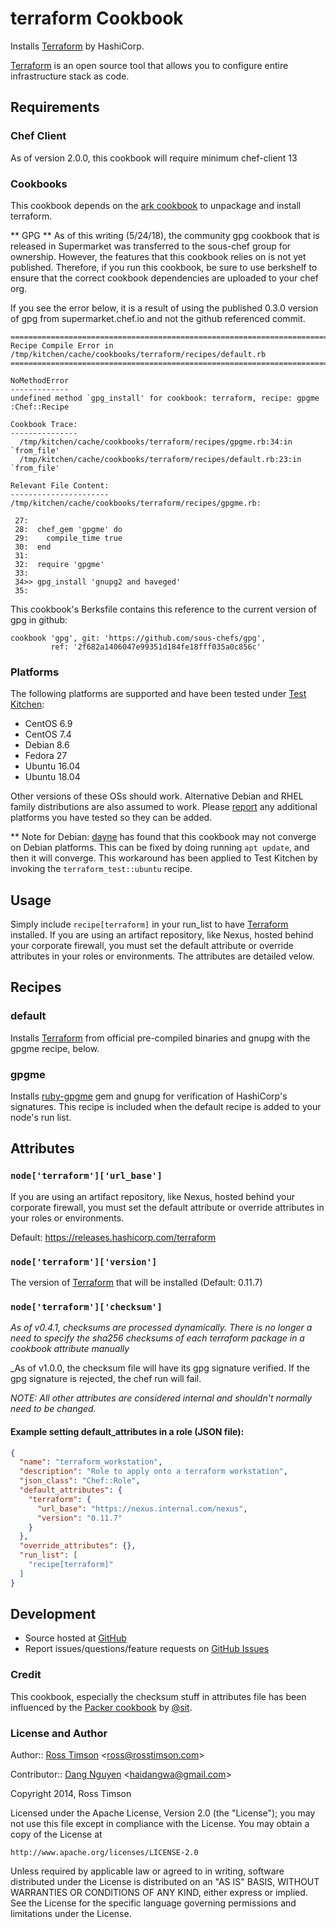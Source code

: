 terraform Cookbook
==================

Installs [Terraform][terraform] by HashiCorp.

[Terraform][terraform] is an open source tool that allows you to
configure entire infrastructure stack as code.

Requirements
------------
### Chef Client
As of version 2.0.0, this cookbook will require minimum chef-client 13

### Cookbooks

This cookbook depends on the [ark cookbook](https://supermarket.getchef.com/cookbooks/ark)
to unpackage and install terraform.

** GPG **
As of this writing (5/24/18), the community gpg cookbook that is released in Supermarket was transferred to the sous-chef group for ownership. However, the features that this cookbook relies on is not yet published. Therefore, if you run this cookbook, be sure to use berkshelf to ensure that the correct cookbook dependencies are uploaded to your chef org.

If you see the error below, it is a result of using the published 0.3.0 version of gpg from supermarket.chef.io and not the github referenced commit.

```
================================================================================
Recipe Compile Error in /tmp/kitchen/cache/cookbooks/terraform/recipes/default.rb
================================================================================

NoMethodError
-------------
undefined method `gpg_install' for cookbook: terraform, recipe: gpgme :Chef::Recipe

Cookbook Trace:
---------------
  /tmp/kitchen/cache/cookbooks/terraform/recipes/gpgme.rb:34:in `from_file'
  /tmp/kitchen/cache/cookbooks/terraform/recipes/default.rb:23:in `from_file'

Relevant File Content:
----------------------
/tmp/kitchen/cache/cookbooks/terraform/recipes/gpgme.rb:

 27:  
 28:  chef_gem 'gpgme' do
 29:    compile_time true
 30:  end
 31:  
 32:  require 'gpgme'
 33:  
 34>> gpg_install 'gnupg2 and haveged'
 35:  
```

This cookbook's Berksfile contains this reference to the current version of gpg in github:
```
cookbook 'gpg', git: 'https://github.com/sous-chefs/gpg',
         ref: '2f682a1406047e99351d184fe18fff035a0c856c'
```

### Platforms

The following platforms are supported and have been tested under
[Test Kitchen][testkitchen]:

* CentOS 6.9
* CentOS 7.4
* Debian 8.6
* Fedora 27
* Ubuntu 16.04
* Ubuntu 18.04

Other versions of these OSs should work. Alternative Debian and RHEL
family distributions are also assumed to work. Please [report][issues]
any additional platforms you have tested so they can be added.

** Note for Debian:
[dayne](https://github.com/dayne) has found that this cookbook may not converge on Debian platforms. This can be fixed by doing running `apt update`, and then it will converge. This workaround has been applied to Test Kitchen by invoking the `terraform_test::ubuntu` recipe.

Usage
-----

Simply include `recipe[terraform]` in your run_list to have
[Terraform][terraform] installed. If you are using an artifact repository, like Nexus, hosted behind your corporate firewall, you must set the default attribute or override attributes in your roles or environments. The attributes are detailed velow.

Recipes
-------

### default

Installs [Terraform][terraform] from official pre-compiled binaries and gnupg with the gpgme recipe, below.


### gpgme

Installs [ruby-gpgme] gem and gnupg for verification of HashiCorp's signatures. This recipe is included when the default recipe is added to your node's run list.


Attributes
----------

### `node['terraform']['url_base']`

If you are using an artifact repository, like Nexus, hosted behind your corporate firewall, you must set the default attribute or override attributes in your roles or environments.

Default: https://releases.hashicorp.com/terraform


### `node['terraform']['version']`

The version of [Terraform][terraform] that will be installed (Default: 0.11.7)

### `node['terraform']['checksum']`

_As of v0.4.1, checksums are processed dynamically. There is no longer a need to specify the sha256 checksums of each terraform package in a cookbook attribute manually_

_As of v1.0.0, the checksum file will have its gpg signature verified. If the gpg signature is rejected, the chef run will fail.

_NOTE: All other attributes are considered internal and shouldn't
normally need to be changed._


#### Example setting default_attributes in a role (JSON file):

```json
{
  "name": "terraform_workstation",
  "description": "Role to apply onto a terraform workstation",
  "json_class": "Chef::Role",
  "default_attributes": {
    "terraform": {
      "url_base": "https://nexus.internal.com/nexus",
      "version": "0.11.7"
    }
  },
  "override_attributes": {},
  "run_list": [
    "recipe[terraform]"
  ]
}
```


Development
-----------

* Source hosted at [GitHub][repo]
* Report issues/questions/feature requests on [GitHub Issues][issues]


### Credit

This cookbook, especially the checksum stuff in
attributes file has been influenced by the [Packer
cookbook](https://supermarket.getchef.com/cookbooks/packer) by
[@sit](https://github.com/sit).

### License and Author

Author:: [Ross Timson][rosstimson]
<[ross@rosstimson.com](mailto:ross@rosstimson.com)>

Contributor:: [Dang Nguyen][haidangwa]
<[haidangwa@gmail.com](mailto:haidangwa@gmail.com)>

Copyright 2014, Ross Timson

Licensed under the Apache License, Version 2.0 (the "License");
you may not use this file except in compliance with the License.
You may obtain a copy of the License at

    http://www.apache.org/licenses/LICENSE-2.0

Unless required by applicable law or agreed to in writing, software
distributed under the License is distributed on an "AS IS" BASIS,
WITHOUT WARRANTIES OR CONDITIONS OF ANY KIND, either express or implied.
See the License for the specific language governing permissions and
limitations under the License.


[rosstimson]:         https://github.com/rosstimson
[haidangwa]:          https://github.com/haidangwa
[repo]:               https://github.com/rosstimson/chef-terraform
[issues]:             https://github.com/rosstimson/chef-terraform/issues
[terraform]:          http://www.terraform.io
[chefspec]:           https://github.com/sethvargo/chefspec
[foodcritic]:         https://github.com/acrmp/foodcritic
[rubocop]:            https://github.com/bbatsov/rubocop
[inspec]:             https://www.inspec.io/
[testkitchen]:        https://github.com/test-kitchen/test-kitchen
[ruby-gpgme]:         https://github.com/ueno/ruby-gpgme
